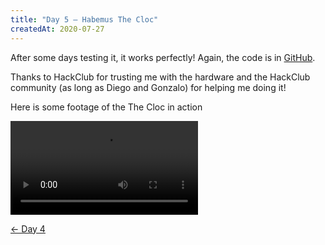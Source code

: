 ```yaml
---
title: "Day 5 — Habemus The Cloc"
createdAt: 2020-07-27
---
```


After some days testing it, it works perfectly! Again, the code is in [GitHub](https://github.com/JuanM04/the-cloc).

Thanks to HackClub for trusting me with the hardware and the HackClub community (as long as Diego and Gonzalo) for helping me doing it!

Here is some footage of the The Cloc in action

![](/videos/the-cloc/working.mp4)

[&larr; Day 4](../day-4/)
